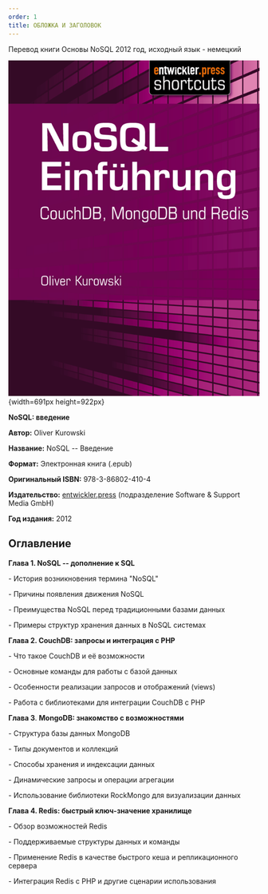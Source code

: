 ```yaml
---
order: 1
title: ОБЛОЖКА И ЗАГОЛОВОК
---
```


Перевод книги Основы NoSQL 2012 год, исходный язык - немецкий

![](./_index.png){width=691px height=922px}



**NoSQL: введение**

**Автор:** Oliver Kurowski

**Название:** NoSQL -- Введение

**Формат:** Электронная книга (.epub)

**Оригинальный ISBN:** 978-3-86802-410-4

**Издательство:** [entwickler.press](http://entwickler.press) (подразделение Software & Support Media GmbH)

**Год издания:** 2012

## **Оглавление**

**Глава 1. NoSQL -- дополнение к SQL**

\- История возникновения термина "NoSQL"

\- Причины появления движения NoSQL

\- Преимущества NoSQL перед традиционными базами данных

\- Примеры структур хранения данных в NoSQL системах

**Глава 2. CouchDB: запросы и интеграция с PHP**

\- Что такое CouchDB и её возможности

\- Основные команды для работы с базой данных

\- Особенности реализации запросов и отображений (views)

\- Работа с библиотеками для интеграции CouchDB с PHP

**Глава 3**. **MongoDB: знакомство с возможностями**

\- Структура базы данных MongoDB

\- Типы документов и коллекций

\- Способы хранения и индексации данных

\- Динамические запросы и операции агрегации

\- Использование библиотеки RockMongo для визуализации данных

**Глава 4. Redis: быстрый ключ-значение хранилище**

\- Обзор возможностей Redis

\- Поддерживаемые структуры данных и команды

\- Применение Redis в качестве быстрого кеша и репликационного сервера

\- Интеграция Redis с PHP и другие сценарии использования